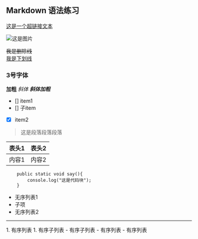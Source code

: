 ## Markdown 语法练习
[这是一个超链接文本]()

![这是图片](http://download.easyicon.net/png/1150530/64/)

~~我是删除线~~<br/>
<u>我是下划线</u>

### 3号字体
**加粗** 
*斜体*
***斜体加粗***

- [] item1
 - [] 子item
- [x] item2

>这是段落段落段落

|表头1|表头2|
|:--|:--|
|内容1|内容2|

```
    public static void say(){
        console.log("这是代码块");
    }
```

* 无序列表1
 * 子项
* 无序列表2

<hr/>
1. 有序列表
 1. 有序子列表
 - 有序子列表
- 有序列表
- 有序列表